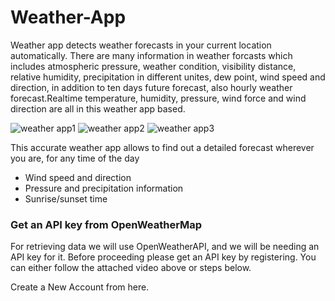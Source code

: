 # Weather-App
Weather app detects weather forecasts in your current location automatically. There are many information in weather forcasts which includes atmospheric pressure, weather condition, visibility distance, relative humidity, precipitation in different unites, dew point, wind speed and direction, in addition to ten days future forecast, also hourly weather forecast.Realtime temperature, humidity, pressure, wind force and wind direction are all in this weather app based.

![weather app1](https://user-images.githubusercontent.com/71692155/94337679-06e0c980-000a-11eb-8142-9106289b9766.jpeg)
![weather app2](https://user-images.githubusercontent.com/71692155/94337681-0c3e1400-000a-11eb-9793-2663d6671a1f.jpeg)
![weather app3](https://user-images.githubusercontent.com/71692155/94337682-0f390480-000a-11eb-9aa9-75664dafaaad.jpeg)


This accurate weather app allows to find out a detailed forecast wherever you are, for any time of the day 
- Wind speed and direction
- Pressure and precipitation information
- Sunrise/sunset time

### Get an API key from OpenWeatherMap
For retrieving data we will use OpenWeatherAPI, and we will be needing an API key for it. Before proceeding please get an API key by registering. You can either follow the attached video above or steps below.

Create a New Account from here.
